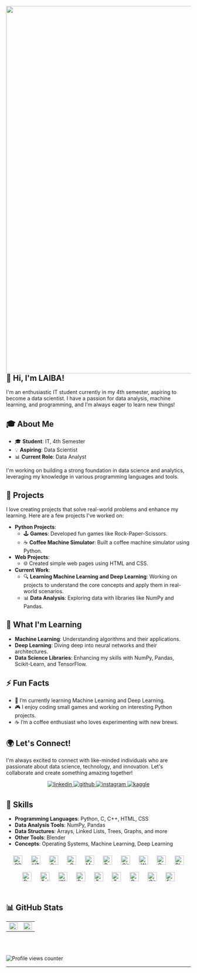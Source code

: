 <img src="https://user-images.githubusercontent.com/44807606/125307809-c0ddc380-e306-11eb-9155-f5dc796d3163.gif" align="left" height="" width="1000" />  


## 👋 Hi, I'm LAIBA!
  

I'm an enthusiastic IT student currently in my 4th semester, aspiring to become a data scientist. I have a passion for data analysis, machine learning, and programming, and I’m always eager to learn new things!

## 🎓 About Me

- 🎓 **Student**: IT, 4th Semester
- 💡 **Aspiring**: Data Scientist
- 📊 **Current Role**: Data Analyst

I'm working on building a strong foundation in data science and analytics, leveraging my knowledge in various programming languages and tools.

## 🌟 Projects

I love creating projects that solve real-world problems and enhance my learning. Here are a few projects I've worked on:

- **Python Projects**:
  - 🕹️ **Games**: Developed fun games like Rock-Paper-Scissors.
  - ☕ **Coffee Machine Simulator**: Built a coffee machine simulator using Python.
- **Web Projects**:
  - 🌐 Created simple web pages using HTML and CSS.
- **Current Work**:
  - 🔍 **Learning Machine Learning and Deep Learning**: Working on projects to understand the core concepts and apply them in real-world scenarios.
  - 📊 **Data Analysis**: Exploring data with libraries like NumPy and Pandas.

## 🚀 What I'm Learning

- **Machine Learning**: Understanding algorithms and their applications.
- **Deep Learning**: Diving deep into neural networks and their architectures.
- **Data Science Libraries**: Enhancing my skills with NumPy, Pandas, Scikit-Learn, and TensorFlow.

## ⚡ Fun Facts

- 🌱 I’m currently learning Machine Learning and Deep Learning.
- 🎮 I enjoy coding small games and working on interesting Python projects.
- ☕ I’m a coffee enthusiast who loves experimenting with new brews.

## 🌍 Let's Connect!

I'm always excited to connect with like-minded individuals who are passionate about data science, technology, and innovation. Let's collaborate and create something amazing together!
  
<div align="center">
<a href="https://linkedin.com/in/https://www.linkedin.com/in/laiba-asim-169406317/" target="_blank">
<img src=https://img.shields.io/badge/linkedin-%231E77B5.svg?&style=for-the-badge&logo=linkedin&logoColor=white alt=linkedin style="margin-bottom: 5px;" />
</a>
<a href="https://github.com/laibaasim555" target="_blank">
<img src=https://img.shields.io/badge/github-%2324292e.svg?&style=for-the-badge&logo=github&logoColor=white alt=github style="margin-bottom: 5px;" />
</a>
<a href="https://instagram.com/laibaasim555" target="_blank">
<img src=https://img.shields.io/badge/instagram-%23000000.svg?&style=for-the-badge&logo=instagram&logoColor=white alt=instagram style="margin-bottom: 5px;" />
</a>
<a href="https://www.kaggle.com/laibaasim" target="_blank">
<img src=https://img.shields.io/badge/kaggle-%2344BAE8.svg?&style=for-the-badge&logo=kaggle&logoColor=white alt=kaggle style="margin-bottom: 5px;" />
</a>  
</div>   

## 🔧 Skills

- **Programming Languages**: Python, C, C++, HTML, CSS
- **Data Analysis Tools**: NumPy, Pandas
- **Data Structures**: Arrays, Linked Lists, Trees, Graphs, and more
- **Other Tools**: Blender
- **Concepts**: Operating Systems, Machine Learning, Deep Learning  
  

<div align="center">  
<a href="https://www.w3schools.com/css/" target="_blank"><img style="margin: 10px" src="https://profilinator.rishav.dev/skills-assets/css3-original-wordmark.svg" alt="CSS3" height="25" /></a>  
<a href="https://en.wikipedia.org/wiki/HTML5" target="_blank"><img style="margin: 10px" src="https://profilinator.rishav.dev/skills-assets/html5-original-wordmark.svg" alt="HTML5" height="25" /></a>  
<a href="https://www.cplusplus.com/" target="_blank"><img style="margin: 10px" src="https://profilinator.rishav.dev/skills-assets/cplusplus-original.svg" alt="C++" height="25" /></a>  
<a href="https://www.cprogramming.com/" target="_blank"><img style="margin: 10px" src="https://profilinator.rishav.dev/skills-assets/c-original.svg" alt="C" height="25" /></a>  
<a href="https://www.mysql.com/" target="_blank"><img style="margin: 10px" src="https://profilinator.rishav.dev/skills-assets/mysql-original-wordmark.svg" alt="MySQL" height="25" /></a>  
<a href="https://www.python.org/" target="_blank"><img style="margin: 10px" src="https://profilinator.rishav.dev/skills-assets/python-original.svg" alt="Python" height="25" /></a>  
<a href="https://github.com/" target="_blank"><img style="margin: 10px" src="https://profilinator.rishav.dev/skills-assets/git-scm-icon.svg" alt="Git" height="25" /></a>  
<a href="https://wordpress.com/" target="_blank"><img style="margin: 10px" src="https://profilinator.rishav.dev/skills-assets/wordpress.png" alt="WordPress" height="25" /></a>  
<a href="https://opencv.org/" target="_blank"><img style="margin: 10px" src="https://profilinator.rishav.dev/skills-assets/opencv-icon.svg" alt="OpenCV" height="25" /></a>  
<a href="https://www.blender.org/" target="_blank"><img style="margin: 10px" src="https://profilinator.rishav.dev/skills-assets/blender_community_badge_white.svg" alt="Blender" height="25" /></a>  
<a href="https://powerbi.microsoft.com/en-us/" target="_blank"><img style="margin: 10px" src="https://profilinator.rishav.dev/skills-assets/powerbi.png" alt="Power Bi" height="25" /></a>  
<a href="https://www.tailwindcss.com/" target="_blank"><img style="margin: 10px" src="https://profilinator.rishav.dev/skills-assets/tailwindcss.svg" alt="Tailwind CSS" height="25" /></a>  
<a href="https://www.windicss.org/" target="_blank"><img style="margin: 10px" src="https://profilinator.rishav.dev/skills-assets/windicss.svg" alt="Windi CSS" height="25" /></a>  
<a href="https://www.postgresql.org/" target="_blank"><img style="margin: 10px" src="https://profilinator.rishav.dev/skills-assets/postgresql-original-wordmark.svg" alt="PostgreSQL" height="25" /></a>  
<a href="https://www.tensorflow.org/" target="_blank"><img style="margin: 10px" src="https://profilinator.rishav.dev/skills-assets/tensorflow-icon.svg" alt="TensorFlow" height="25" /></a>  
<a href="https://www.tableau.com/" target="_blank"><img style="margin: 10px" src="https://profilinator.rishav.dev/skills-assets/tableau.svg" alt="Tableau" height="25" /></a>  
<a href="https://docs.microsoft.com/en-us/powershell/" target="_blank"><img style="margin: 10px" src="https://profilinator.rishav.dev/skills-assets/powershell.png" alt="PowerShell" height="25" /></a>  
<a href="https://about.gitlab.com/" target="_blank"><img style="margin: 10px" src="https://profilinator.rishav.dev/skills-assets/gitlab.svg" alt="GitLab" height="25" /></a>  
<a href="https://www.figma.com/" target="_blank"><img style="margin: 10px" src="https://profilinator.rishav.dev/skills-assets/figma-icon.svg" alt="Figma" height="25" /></a>  
</div>  

<br/>  


## 📊 GitHub Stats  
<table><tr><td valign="top" width="50%">

<img src="https://github-readme-stats.vercel.app/api?username=laibaasim555&show_icons=true&count_private=true&hide_border=true" align="left" style="width: 100%" />

</td><td valign="top" width="50%">

<img src="https://github-readme-stats.vercel.app/api/top-langs/?username=laibaasim555&hide_border=true&layout=compact" align="left" style="width: 100%" />

</td></tr></table>  

<br/>  

<br/>  

![Profile views counter](https://komarev.com/ghpvc/?username=laibaasim555&&style=flat-square)  
  
----
